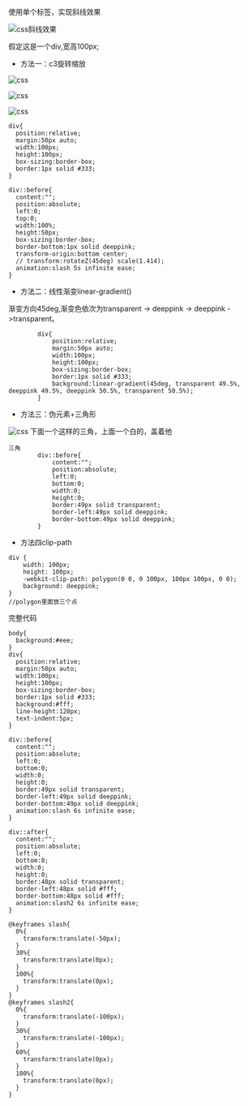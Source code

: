 使用单个标签，实现斜线效果


![css斜线效果](http://upload-images.jianshu.io/upload_images/2941543-104ccda900a82f9c.png?imageMogr2/auto-orient/strip%7CimageView2/2/w/1240)

假定这是一个div,宽高100px;

* 方法一：c3旋转缩放



![css](http://upload-images.jianshu.io/upload_images/2941543-ea381a416366a3b5.png?imageMogr2/auto-orient/strip%7CimageView2/2/w/1240)


![css](http://upload-images.jianshu.io/upload_images/2941543-fabbac3e496b38e1.png?imageMogr2/auto-orient/strip%7CimageView2/2/w/1240)


![css](http://upload-images.jianshu.io/upload_images/2941543-f6ff01b28920a675.png?imageMogr2/auto-orient/strip%7CimageView2/2/w/1240)

```
div{
  position:relative;
  margin:50px auto;
  width:100px;
  height:100px;
  box-sizing:border-box;
  border:1px solid #333;  
}

div::before{
  content:"";
  position:absolute;
  left:0;
  top:0;
  width:100%;
  height:50px;
  box-sizing:border-box;
  border-bottom:1px solid deeppink;
  transform-origin:bottom center;
  // transform:rotateZ(45deg) scale(1.414);
  animation:slash 5s infinite ease;
}
```

* 方法二：线性渐变linear-gradient()

渐变方向45deg,渐变色依次为transparent -> deeppink -> deeppink ->transparent。

```
        div{
            position:relative;
            margin:50px auto;
            width:100px;
            height:100px;
            box-sizing:border-box;
            border:1px solid #333;
            background:linear-gradient(45deg, transparent 49.5%, deeppink 49.5%, deeppink 50.5%, transparent 50.5%);
        }
```

* 方法三：伪元素+三角形
  
![css](http://upload-images.jianshu.io/upload_images/2941543-764b43ba3cea36a6.png?imageMogr2/auto-orient/strip%7CimageView2/2/w/1240)
下面一个这样的三角，上面一个白的，盖着他

```
三角
        div::before{
            content:"";
            position:absolute;
            left:0;
            bottom:0;
            width:0;
            height:0;
            border:49px solid transparent;
            border-left:49px solid deeppink;
            border-bottom:49px solid deeppink;
        }
```

* 方法四clip-path
```
div {
    width: 100px;
    height: 100px;
    -webkit-clip-path: polygon(0 0, 0 100px, 100px 100px, 0 0);
    background: deeppink;
}
//polygon里面放三个点
```


完整代码
```
body{
  background:#eee;
}
div{
  position:relative;
  margin:50px auto;
  width:100px;
  height:100px;
  box-sizing:border-box;
  border:1px solid #333;  
  background:#fff;
  line-height:120px;
  text-indent:5px;
}

div::before{
  content:"";
  position:absolute;
  left:0;
  bottom:0;
  width:0;
  height:0;
  border:49px solid transparent;
  border-left:49px solid deeppink;
  border-bottom:49px solid deeppink;
  animation:slash 6s infinite ease;
}

div::after{
  content:"";
  position:absolute;
  left:0;
  bottom:0;
  width:0;
  height:0;
  border:48px solid transparent;
  border-left:48px solid #fff;
  border-bottom:48px solid #fff;
  animation:slash2 6s infinite ease;
}

@keyframes slash{
  0%{
    transform:translate(-50px);
  }
  30%{
    transform:translate(0px);
  }
  100%{
    transform:translate(0px);
  }
}
@keyframes slash2{
  0%{
    transform:translate(-100px);
  }
  30%{
    transform:translate(-100px);
  }
  60%{
    transform:translate(0px);
  }
  100%{
    transform:translate(0px);
  }
}
```






































































































